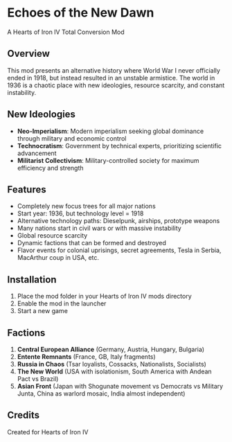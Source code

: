 # Echoes of the New Dawn

A Hearts of Iron IV Total Conversion Mod

## Overview

This mod presents an alternative history where World War I never officially ended in 1918, but instead resulted in an unstable armistice. The world in 1936 is a chaotic place with new ideologies, resource scarcity, and constant instability.

## New Ideologies

- **Neo-Imperialism**: Modern imperialism seeking global dominance through military and economic control
- **Technocratism**: Government by technical experts, prioritizing scientific advancement
- **Militarist Collectivism**: Military-controlled society for maximum efficiency and strength

## Features

- Completely new focus trees for all major nations
- Start year: 1936, but technology level = 1918
- Alternative technology paths: Dieselpunk, airships, prototype weapons
- Many nations start in civil wars or with massive instability
- Global resource scarcity
- Dynamic factions that can be formed and destroyed
- Flavor events for colonial uprisings, secret agreements, Tesla in Serbia, MacArthur coup in USA, etc.

## Installation

1. Place the mod folder in your Hearts of Iron IV mods directory
2. Enable the mod in the launcher
3. Start a new game

## Factions

1. **Central European Alliance** (Germany, Austria, Hungary, Bulgaria)
2. **Entente Remnants** (France, GB, Italy fragments)
3. **Russia in Chaos** (Tsar loyalists, Cossacks, Nationalists, Socialists)
4. **The New World** (USA with isolationism, South America with Andean Pact vs Brazil)
5. **Asian Front** (Japan with Shogunate movement vs Democrats vs Military Junta, China as warlord mosaic, India almost independent)

## Credits

Created for Hearts of Iron IV

